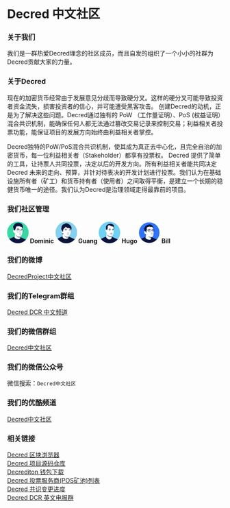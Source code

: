 # Decred 中文社区

### 关于我们 

我们是一群热爱Decred理念的社区成员，而且自发的组织了一个小小的社群为Decred贡献大家的力量。

### 关于Decred

现在的加密货币经常由于发展意见分歧而导致硬分叉。这样的硬分叉可能导致投资者资金流失，损害投资者的信心，并可能遭受黑客攻击。
创建Decred的动机，正是为了解决这些问题。Decred通过独有的 PoW （工作量证明）、PoS (权益证明）混合共识机制，能确保任何人都无法通过篡改交易记录来控制交易；利益相关者投票功能，能保证项目的发展方向始终由利益相关者掌控。

Decred独特的PoW/PoS混合共识机制，使其成为真正去中心化，且完全自治的加密货币，每一位利益相关者（Stakeholder）都享有投票权。 Decred 提供了简单的工具，让持票人共同投票，决定以后的开发方向。所有利益相关者能共同决定 Decred 未来的走向、预算，并针对待表决的开发计划进行投票。我们认为在基础设施所有者（矿工）和货币持有者（使用者）之间取得平衡，是建立一个长期的稳健货币唯一的途径。我们认为Decred是治理领域走得最靠前的项目。

### 我们社区管理
#### <img style="float:none;" width="50" height="50" src="images/Dominic Ting.png"> Dominic <img style="float:none;" width="50" height="50" src="images/Guang.jpg"> Guang <img style="float:none;" width="50" height="50" src="images/Hugo.jpg"> Hugo <img style="float:none;" width="50" height="50" src="images/Bill.jpg"> Bill 


### 我们的微博
[DecredProject中文社区](https://weibo.com/DecredProject)

### 我们的Telegram群组
[Decred DCR 中文频道](https://t.me/decred_cn) 

### 我们的微信群组
[Decred中文社区](https://mp.weixin.qq.com/s/6FY8MR7rUXzou2Cy1-oEfQ)

### 我们的微信公众号
微信搜索：`Decred中文社区`

### 我们的优酷频道
[Decred中文社区](https://i.youku.com/decredproject) 

### 相关链接
[Decred 区块浏览器](https://explorer.dcrdata.org)<br/>
[Decred 项目源码仓库](https://github.com/decred)<br/>
[Decrediton 钱包下载](https://github.com/decred/decred-binaries/releases)<br/>
[Decred 投票服务商(POS矿池)列表](https://www.decred.org/vsp/)<br/>
[Decred 共识变更进度](https://voting.decred.org)<br/>
[Decred DCR 英文电报群](https://t.me/Decred)<br/>
